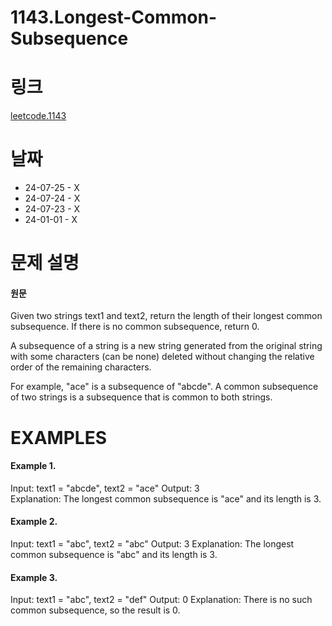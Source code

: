 # 1143.Longest-Common-Subsequence

# 링크
[leetcode.1143](https://leetcode.com/problems/longest-common-subsequence/description/?envType=study-plan-v2&envId=leetcode-75)

# 날짜
* 24-07-25 - X
* 24-07-24 - X
* 24-07-23 - X
* 24-01-01 - X

# 문제 설명
#### 원문


Given two strings text1 and text2, return the length of their longest common subsequence. If there is no common subsequence, return 0.

A subsequence of a string is a new string generated from the original string with some characters (can be none) deleted without changing the relative order of the remaining characters.

For example, "ace" is a subsequence of "abcde".
A common subsequence of two strings is a subsequence that is common to both strings.



# EXAMPLES
#### Example 1.


Input: text1 = "abcde", text2 = "ace" 
Output: 3  
Explanation: The longest common subsequence is "ace" and its length is 3.


#### Example 2.


Input: text1 = "abc", text2 = "abc"
Output: 3
Explanation: The longest common subsequence is "abc" and its length is 3.


#### Example 3.


Input: text1 = "abc", text2 = "def"
Output: 0
Explanation: There is no such common subsequence, so the result is 0.